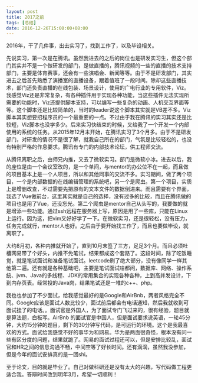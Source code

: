 ```yaml
---
layout: post
title: 2017之前
tags: [总结]
date: 2016-12-26T15:00:00+08:00
---
```


2016年，干了几件事，出去实习了，找到工作了，以及毕设相关。

先说实习，第一次是在腾讯。虽然我进去的之后的岗位也是研发实习生，但这个部门其实并不是一个做研发的部门，是做直播的，腾讯视频的一些的直播的技术支持部门，主要是体育赛事，还会有一些演唱会、新闻等等。由于不是研发部门，其实进去之后首先熟悉了演播室的直播设备，跟着值班了一段时间。除却这些直播技术，部门还负责直播的在线包装、场景设计，使用的广电行业的专用软件，Viz。我感觉Viz还是非常复杂，有各种插件用于实现各种功能，当这些插件无法实现所需要的功能时，Viz还提供脚本支持，可以编写一些复杂的动画、人机交互界面等等。这个脚本还是比较简单的，当时的leader说这个脚本其实就是VB差不多。Viz脚本其实想要招程序员的一个最重要的一点。不过由于我在腾讯的实习其实还是比较短，Viz脚本也没学多少。后来实习快结束的时候，又给我了一个开发一个内部使用的系统的任务。从2015年12月末开始，在腾讯实习了3个月多。由于不是研发部门，对研发的情况不是很了解，就我自己所在的部门，气氛是比较轻松的，也没有特别严格的作息要求。腾讯有专门的内部技术论坛，供工程师交流。

从腾讯离职之后，由师兄内推，又去了微软实习。部门是微软小冰。进去以后，我的座位是由一个会议室改的，是一个单间，与mentor的办公位不在一起，而且做的项目基本上是一个人项目，所以和其他同事的交流不多。实习期间，做了两个项目，一个是内部数据的在线编辑管理的系统吧，另一个是爬虫。第一个项目，实质上是增删改查，不过需要先把原有的文本文件的数据倒进来。而且需要有个界面，我选了Vue做前台，这里其实就是自己的选择，没有过多的比较，而且在腾讯做的项目也是用了Vue，还没忘光。第二个爬虫是mentor自己从头写的，我要做的就是增添一些功能。通过ssh远程在服务器上写，原因是用了一些库，只能在Linux上运行。因为这，把vim又好好学了一下。在微软实习，还是很轻松，没有压力，任务完成就行，mentor人也好。之后由于要开始找工作了，而且也要做毕设，就离职了。

大约8月初，各种内推就开始了，直到10月末签了三方，足足3个月。而且必须吐槽网易带了个好头，内推不免笔试，结果都成这个套路了。这段时间，除了吃饭睡觉，就是笔试面试和准备笔试面试。leetcode刷了绝大部分，没有像同学一样其他第二遍。还有就是各种基础吧，主要是笔试面试啥都问，数据库、网络、操作系统、jvm、Java的多线程、JDK的常用集合的实现各种各种，上到高并发设计，下到内存页表。经常投的Java岗，结果笔试还是一堆的c++、php。

我也也参加了不少面试，给我感觉最好的是Google和AirBnb，两者风格完全不同。Google应该是面试人数比较少，面试前后都会有电话通知，然后我就收到可面试挂了的电话。。面试官是外国人，为了面试专门飞过来的，很有经验，题目就是算法题，白板写。AirBnb
的面试官是中国人，但是面试要求说英语，一轮45分钟，大约15分钟的题目，剩下的30分钟写代码，是可运行的环境。这个是我最喜欢的方式。面试给我感觉不好的事华为和网易。华为是两面很奇怪，根本没有问一些有区分度的问题，结果就跪了。网易的面试过程还可以，但是安排比较乱，面试官和HR之间的信息沟通不畅，中间空等了好长时间。还有滴滴，虽然我没参加，但是今年的面试安排真的是一团shi。

至于论文，目的就是毕业了。自己对做科研还是没有太大的兴趣，写代码做工程更适合我。答辩时间改到明年3月，希望一切顺利！
